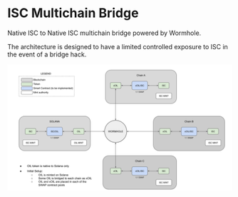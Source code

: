 # ISC Multichain Bridge

Native ISC to Native ISC multichain bridge powered by Wormhole.

The architecture is designed to have a limited controlled exposure to ISC in the event of a bridge hack.


![ISC bridge diagram](isc_bridge.svg "ISC bridge architecture")
